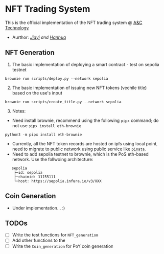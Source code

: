 # NFT Trading System
This is the official implementation of the NFT trading system @ [A&amp;C Technology](https://www.linkedin.com/company/a-c-technology-inc)

- Aurthor: _[Jiayi](https://github.com/JayLuo17/) and [Hanhua](https://github.com/HenryJiang97)_


## NFT Generation
1. The basic implementation of deploying a smart contract - test on sepolia testnet
```
brownie run scripts/deploy.py --network sepolia
```

2. The basic implementation of issuing new NFT tokens (vechile title) based on the use's input
```
brownie run scripts/create_title.py --network sepolia
```

3. Notes:
- Need install brownie, recommend using the following `pipx` command; do not use `pipx install eth-brownie`
```
python3 -m pipx install eth-brownie
```
- Currently, all the NFT token records are hosted on ipfs using local point, need to migrate to public network using public service like [`pinata`](https://www.pinata.cloud/).
- Need to add sepolia testnet to brownie, which is the PoS eth-based network. Use the follwoing architecture:
```
   sepolia
    ├─id: sepolia
    ├─chainid: 11155111
    └─host: https://sepolia.infura.io/v3/XXX
```

## Coin Generation

- Under implementation... :)

## TODOs
- [ ] Write the test functions for `NFT_generation`
- [ ] Add other functions to the 
- [ ] Write the `Coin_generation` for PoY coin generation
